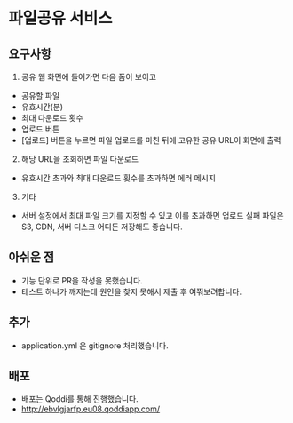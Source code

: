 # 파일공유 서비스 

## 요구사항
1. 공유 웹 화면에 들어가면 다음 폼이 보이고
- 공유할 파일
- 유효시간(분)
- 최대 다운로드 횟수
- 업로드 버튼
- [업로드] 버튼을 누르면 파일 업로드를 마친 뒤에 고유한 공유 URL이 화면에 출력

2. 해당 URL을 조회하면 파일 다운로드
- 유효시간 초과와 최대 다운로드 횟수를 초과하면 에러 메시지

3. 기타 
- 서버 설정에서 최대 파일 크기를 지정할 수 있고 이를 초과하면 업로드 실패 파일은 S3, CDN, 서버 디스크 어디든 저장해도 좋습니다.

## 아쉬운 점
- 기능 단위로 PR을 작성을 못했습니다.
- 테스트 하나가 깨지는데 원인을 찾지 못해서 제출 후 여쭤보려합니다.

## 추가
- application.yml 은 gitignore 처리했습니다.

## 배포
- 배포는 Qoddi를 통해 진행했습니다. 
- http://ebvlgjarfp.eu08.qoddiapp.com/